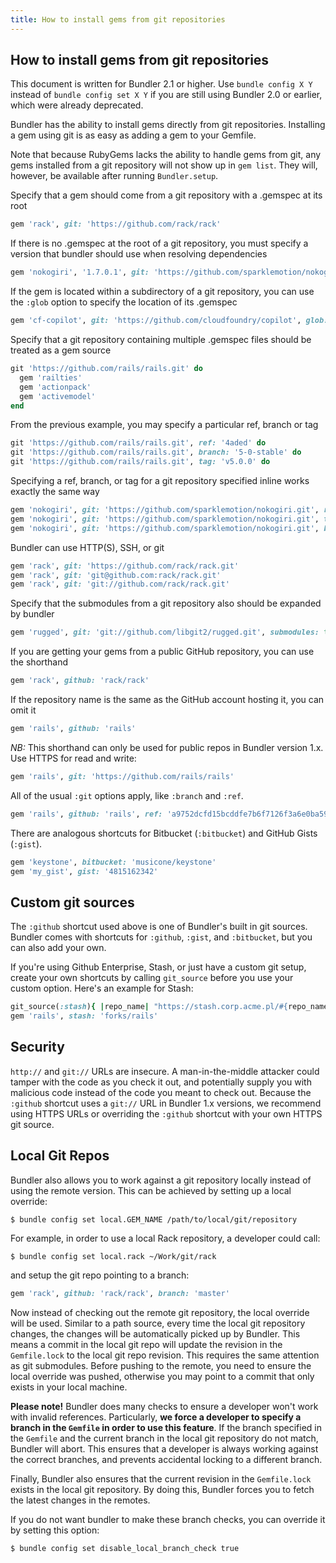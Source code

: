 ```yaml
---
title: How to install gems from git repositories
---
```

## How to install gems from git repositories

This document is written for Bundler 2.1 or higher.
Use `bundle config X Y` instead of `bundle config set X Y`
if you are still using Bundler 2.0 or earlier, which were already deprecated.

Bundler has the ability to install gems directly from git repositories. Installing
a gem using git is as easy as adding a gem to your Gemfile.

Note that because RubyGems lacks the ability to handle gems from git, any gems
installed from a git repository will not show up in `gem list`.
They will, however, be available after running `Bundler.setup`.

Specify that a gem should come from a git
repository with a .gemspec at its root

~~~ruby
gem 'rack', git: 'https://github.com/rack/rack'
~~~

If there is no .gemspec at the root of
a git repository, you must specify a version
that bundler should use when resolving
dependencies

~~~ruby
gem 'nokogiri', '1.7.0.1', git: 'https://github.com/sparklemotion/nokogiri'
~~~

If the gem is located within a subdirectory of
a git repository, you can use the `:glob` option
to specify the location of its .gemspec

~~~ruby
gem 'cf-copilot', git: 'https://github.com/cloudfoundry/copilot', glob: 'sdk/ruby/*.gemspec'
~~~

Specify that a git repository containing
multiple .gemspec files should be treated
as a gem source

~~~ruby
git 'https://github.com/rails/rails.git' do
  gem 'railties'
  gem 'actionpack'
  gem 'activemodel'
end
~~~

From the previous example, you may specify a particular ref, branch or tag

~~~ruby
git 'https://github.com/rails/rails.git', ref: '4aded' do
git 'https://github.com/rails/rails.git', branch: '5-0-stable' do
git 'https://github.com/rails/rails.git', tag: 'v5.0.0' do
~~~

Specifying a ref, branch, or tag for a
git repository specified inline works
exactly the same way

~~~ruby
gem 'nokogiri', git: 'https://github.com/sparklemotion/nokogiri.git', ref: '0bd839d'
gem 'nokogiri', git: 'https://github.com/sparklemotion/nokogiri.git', tag: '2.0.1'
gem 'nokogiri', git: 'https://github.com/sparklemotion/nokogiri.git', branch: 'rack-1.5'
~~~

Bundler can use HTTP(S), SSH, or git

~~~ruby
gem 'rack', git: 'https://github.com/rack/rack.git'
gem 'rack', git: 'git@github.com:rack/rack.git'
gem 'rack', git: 'git://github.com/rack/rack.git'
~~~

Specify that the submodules from a git repository
also should be expanded by bundler

~~~ruby
gem 'rugged', git: 'git://github.com/libgit2/rugged.git', submodules: true
~~~

If you are getting your gems from a public GitHub repository,
you can use the shorthand

~~~ruby
gem 'rack', github: 'rack/rack'
~~~

If the repository name is the same as the GitHub account hosting it,
you can omit it

~~~ruby
gem 'rails', github: 'rails'
~~~

*NB:* This shorthand can only be used for public repos in Bundler version 1.x. Use HTTPS for read and write:

~~~ruby
gem 'rails', git: 'https://github.com/rails/rails'
~~~

All of the usual `:git` options apply, like `:branch` and `:ref`.

~~~ruby
gem 'rails', github: 'rails', ref: 'a9752dcfd15bcddfe7b6f7126f3a6e0ba5927c56'
~~~

There are analogous shortcuts for Bitbucket (`:bitbucket`) and GitHub Gists (`:gist`).

~~~ruby
gem 'keystone', bitbucket: 'musicone/keystone'
gem 'my_gist', gist: '4815162342'
~~~

## Custom git sources

The `:github` shortcut used above is one of Bundler's built in git sources. Bundler comes
with shortcuts for `:github`, `:gist`, and `:bitbucket`, but you can
also add your own.

If you're using Github Enterprise, Stash, or just have a custom git setup, create your own shortcuts
by calling `git_source` before you use your custom option. Here's an example for Stash:

~~~ruby
git_source(:stash){ |repo_name| "https://stash.corp.acme.pl/#{repo_name}.git" }
gem 'rails', stash: 'forks/rails'
~~~

## Security

`http://` and `git://` URLs are insecure. A
man-in-the-middle attacker could tamper with the code as you check it out,
and potentially supply you with malicious code instead of the code you meant to
check out. Because the `:github` shortcut uses a `git://`
URL in Bundler 1.x versions, we recommend using HTTPS URLs or overriding
the `:github` shortcut with your own HTTPS git source.

## Local Git Repos
<a name="local"></a>

Bundler also allows you to work against a git repository locally
instead of using the remote version. This can be achieved by setting
up a local override:

~~~
$ bundle config set local.GEM_NAME /path/to/local/git/repository
~~~

For example, in order to use a local Rack repository, a developer could call:

~~~
$ bundle config set local.rack ~/Work/git/rack
~~~

and setup the git repo pointing to a branch:

~~~ruby
gem 'rack', github: 'rack/rack', branch: 'master'
~~~

Now instead of checking out the remote git repository, the local
override will be used. Similar to a path source, every time the local
git repository changes, the changes will be automatically picked up by
Bundler. This means a commit in the local git repo will update the
revision in the `Gemfile.lock` to the local git repo revision. This
requires the same attention as git submodules. Before pushing to
the remote, you need to ensure the local override was pushed, otherwise
you may point to a commit that only exists in your local machine.

**Please note!**
Bundler does many checks to ensure a developer won't work with
invalid references. Particularly, **we force a developer to specify
a branch in the `Gemfile` in order to use this feature**. If the branch
specified in the `Gemfile` and the current branch in the local git
repository do not match, Bundler will abort. This ensures that
a developer is always working against the correct branches, and prevents
accidental locking to a different branch.

Finally, Bundler also ensures that the current revision in the
`Gemfile.lock` exists in the local git repository. By doing this, Bundler
forces you to fetch the latest changes in the remotes.

If you do not want bundler to make these branch checks, you can override it by setting this option:

~~~
$ bundle config set disable_local_branch_check true
~~~
